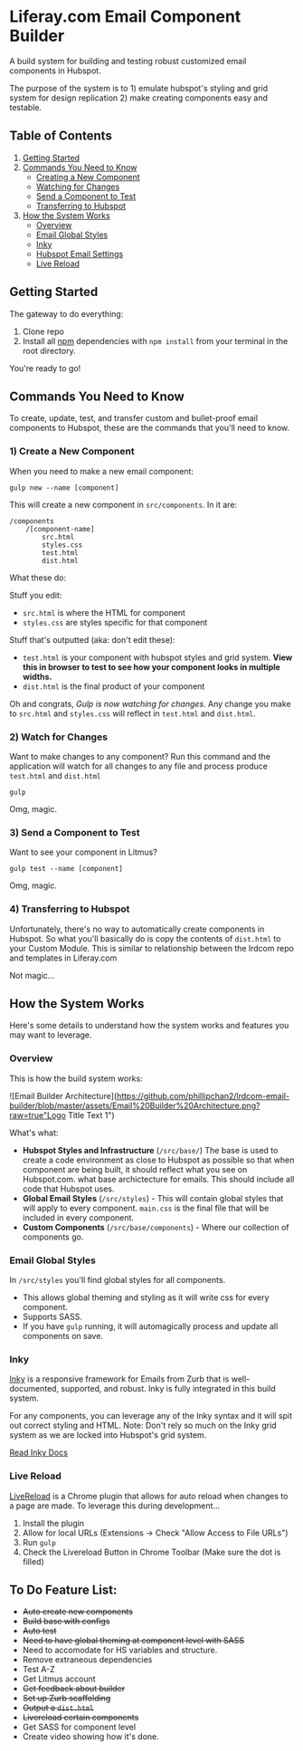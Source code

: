 # Liferay.com Email Component Builder
A build system for building and testing robust customized email components in Hubspot.

The purpose of the system is to 1) emulate hubspot's styling and grid system for design replication 2) make creating components easy and testable. 

## Table of Contents
1. [Getting Started](#getting-started)
2. [Commands You Need to Know](#commands-you-need-to-know)
    - [Creating a New Component](#creating-a-new-component)
    - [Watching for Changes](#watching-for-changes)
    - [Send a Component to Test](#send-a-component-to-test)
    - [Transferring to Hubspot](#transferring-to-hubspot)
2. [How the System Works](#how-it-works)
    - [Overview](#overview)
    - [Email Global Styles](#email-global-styles)
    - [Inky](#inky)
    - [Hubspot Email Settings](#hubspot-email-settings)
    - [Live Reload](#live-reload)

## Getting Started

The gateway to do everything: 

1. Clone repo
2. Install all [npm](https://www.npmjs.com/) dependencies with `npm install` from your terminal in the root directory.

You're ready to go!

## Commands You Need to Know
To create, update, test, and transfer custom and bullet-proof email components to Hubspot, these are the commands that you'll need to know.

### 1) Create a New Component
When you need to make a new email component:

```
gulp new --name [component]
```

This will create a new component in `src/components`. In it are:
```
/components
    /[component-name]
        src.html
        styles.css
        test.html
        dist.html
```

What these do:

Stuff you edit:

- `src.html` is where the HTML for component
- `styles.css` are styles specific for that component

Stuff that's outputted (aka: don't edit these):

- `test.html` is your component with hubspot styles and grid system. **View this in browser to test to see how your component looks in multiple widths.**
- `dist.html` is the final product of your component

Oh and congrats, *Gulp is now watching for changes*. Any change you make to `src.html` and `styles.css` will reflect in `test.html` and `dist.html`.

### 2) Watch for Changes
Want to make changes to any component? Run this command and the application will watch for all changes to any file and process produce `test.html` and `dist.html`

```
gulp
```

Omg, magic.

### 3) Send a Component to Test
Want to see your component in Litmus?

```
gulp test --name [component]
```

Omg, magic.

### 4) Transferring to Hubspot
Unfortunately, there's no way to automatically create components in Hubspot. So what you'll basically do is copy the contents of `dist.html` to your Custom Module. This is similar to relationship between the lrdcom repo and templates in Liferay.com

Not magic...

## How the System Works
Here's some details to understand how the system works and features you may want to leverage.

### Overview

This is how the build system works:

![Email Builder Architecture](https://github.com/phillipchan2/lrdcom-email-builder/blob/master/assets/Email%20Builder%20Architecture.png?raw=true"Logo Title Text 1")

What's what:
- **Hubspot Styles and Infrastructure** (`/src/base/`)
The base is used to create a code environment as close to Hubspot as possible so that when component are being built, it should reflect what you see on Hubspot.com. what base archictecture for emails. This should include all code that Hubspot uses. 
- **Global Email Styles** (`/src/styles`) - This will contain global styles that will apply to every component. `main.css` is the final file that will be included in every component.
- **Custom Components** (`/src/base/components`) - Where our collection of components go.

### Email Global Styles
In `/src/styles` you'll find global styles for all components.

- This allows global theming and styling as it will write css for every component. 
- Supports SASS. 
- If you have `gulp` running, it will automagically process and update all components on save. 

### Inky
[Inky](https://foundation.zurb.com/emails/) is a responsive framework for Emails from Zurb that is well-documented, supported, and robust. Inky is fully integrated in this build system. 

For any components, you can leverage any of the Inky syntax and it will spit out correct styling and HTML. Note: Don't rely so much on the Inky grid system as we are locked into Hubspot's grid system.

[Read Inky Docs](https://foundation.zurb.com/emails/docs/inky.html)

### Live Reload
[LiveReload](https://chrome.google.com/webstore/detail/livereload/jnihajbhpnppcggbcgedagnkighmdlei?hl=en) is a Chrome plugin that allows for auto reload when changes to a page are made. To leverage this during development...

1. Install the plugin
2. Allow for local URLs (Extensions -> Check "Allow Access to File URLs")
3. Run `gulp`
4. Check the Livereload Button in Chrome Toolbar (Make sure the dot is filled)

## To Do Feature List:
- <del>Auto create new components</del>
- <del>Build base with configs</del>
- <del>Auto test</del>
- <del>Need to have global theming at component level with SASS</del>
- Need to accomodate for HS variables and structure.
- Remove extraneous dependencies
- Test A-Z
- Get Litmus account
- <del>Get feedback about builder</del>
- <del>Set up Zurb scaffolding</del>
- <del>Output a `dist.html`</del>
- <del>Livereload certain components</del>
- Get SASS for component level
- Create video showing how it's done.
